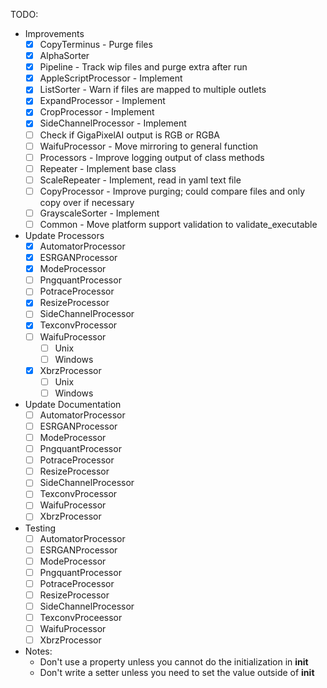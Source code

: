 TODO:

- Improvements
    - [x] CopyTerminus - Purge files
    - [x] AlphaSorter
    - [x] Pipeline - Track wip files and purge extra after run
    - [x] AppleScriptProcessor - Implement
    - [x] ListSorter - Warn if files are mapped to multiple outlets
    - [x] ExpandProcessor - Implement
    - [x] CropProcessor - Implement
    - [x] SideChannelProcessor - Implement
    - [ ] Check if GigaPixelAI output is RGB or RGBA
    - [ ] WaifuProcessor - Move mirroring to general function
    - [ ] Processors - Improve logging output of class methods
    - [ ] Repeater - Implement base class
    - [ ] ScaleRepeater - Implement, read in yaml text file
    - [ ] CopyProcessor - Improve purging; could compare files and only copy over if necessary
    - [ ] GrayscaleSorter - Implement
    - [ ] Common - Move platform support validation to validate_executable
- Update Processors
    - [x] AutomatorProcessor
    - [x] ESRGANProcessor
    - [x] ModeProcessor
    - [ ] PngquantProcessor
    - [ ] PotraceProcessor
    - [x] ResizeProcessor
    - [ ] SideChannelProcessor
    - [x] TexconvProcessor
    - [ ] WaifuProcessor
        - [ ] Unix
        - [ ] Windows
    - [x] XbrzProcessor
        - [ ] Unix
        - [ ] Windows
- Update Documentation
    - [ ] AutomatorProcessor
    - [ ] ESRGANProcessor
    - [ ] ModeProcessor
    - [ ] PngquantProcessor
    - [ ] PotraceProcessor
    - [ ] ResizeProcessor
    - [ ] SideChannelProcessor
    - [ ] TexconvProcessor
    - [ ] WaifuProcessor
    - [ ] XbrzProcessor
- Testing
    - [ ] AutomatorProcessor
    - [ ] ESRGANProcessor
    - [ ] ModeProcessor
    - [ ] PngquantProcessor
    - [ ] PotraceProcessor
    - [ ] ResizeProcessor
    - [ ] SideChannelProcessor
    - [ ] TexconvProceessor
    - [ ] WaifuProcessor
    - [ ] XbrzProcessor
- Notes:
    - Don't use a property unless you cannot do the initialization in __init__
    - Don't write a setter unless you need to set the value outside of __init__
